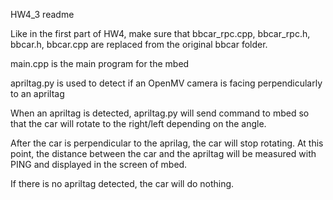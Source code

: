 HW4_3 readme

Like in the first part of HW4, make sure that bbcar_rpc.cpp,
bbcar_rpc.h, bbcar.h, bbcar.cpp are replaced from the 
original bbcar folder.

main.cpp is the main program for the mbed

apriltag.py is used to detect if an OpenMV camera 
is facing perpendicularly to an apriltag

When an apriltag is detected, apriltag.py will send
command to mbed so that the car will rotate to the
right/left depending on the angle.

After the car is perpendicular to the aprilag,
the car will stop rotating.
At this point, the distance between the car and the apriltag
will be measured with PING 
and displayed in the screen of mbed.

If there is no apriltag detected, the car will do nothing.

